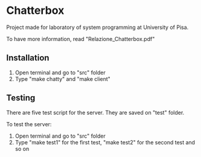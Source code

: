 # Chatterbox

Project made for laboratory of system programming at University of Pisa.

To have more information, read "Relazione_Chatterbox.pdf"

## Installation

1)	Open terminal and go to "src" folder
2)	Type "make chatty" and "make client"

## Testing

There are five test script for the server.
They are saved on "test" folder. 

To test the server:
1)	Open terminal and go to "src" folder
2)	Type "make test1" for the first test, "make test2" for the second test and so on




